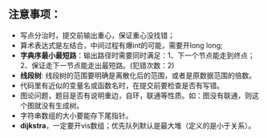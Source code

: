 ## 注意事项：
+ 写点分治时，提交前输出重心，保证重心没找错；
+ 算术表达式是左结合，中间过程有爆int的可能，需要开long long;
+ **字典序最小最短路**：输出路径时需要同时满足：1、下一个节点能走到终点；2、保证走下一节点能走出最短路。(犯错次数：2)
+ **线段树**: 线段树的范围要明确是离散化后的范围，或者是原数据范围的倍数。
+ 代码里有近似的变量名或函数名时，在提交前要检查是否有写错。
+ 图论问题，题目是否有说明重边，自环，联通等性质。如：图没有联通，则这个图就没有生成树。
+ 字符串数组的大小要能存下尾指针。
+ **dijkstra**，一定要开vis数组；优先队列默认是最大堆（定义的是小于关系）。
